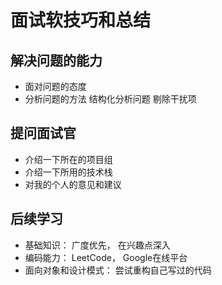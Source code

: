 # 面试软技巧和总结

## 解决问题的能力
- 面对问题的态度
- 分析问题的方法 结构化分析问题 剔除干扰项

## 提问面试官
- 介绍一下所在的项目组
- 介绍一下所用的技术栈
- 对我的个人的意见和建议
  
## 后续学习

- 基础知识： 广度优先， 在兴趣点深入
- 编码能力： LeetCode， Google在线平台
- 面向对象和设计模式： 尝试重构自己写过的代码

